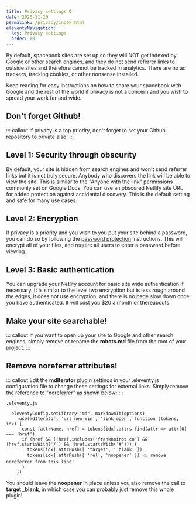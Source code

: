 ```yaml
---
title: Privacy settings 🔒 
date: 2020-11-20
permalink: /privacy/index.html
eleventyNavigation:
  key: Privacy settings 
  order: 60 
---
```

By default, spacebook sites are set up so they will NOT get indexed by Google or other search engines, and they do not send referrer links to outside sites and therefore cannot be tracked in analytics. There are no ad trackers, tracking cookies, or other nonsense installed. 

Keep reading for easy instructions on how to share your spacebook with Google and the rest of the world if privacy is not a concern and you wish to spread your work far and wide.

## Don't forget Github!

::: callout 
If privacy is a top priority, don't forget to set your Github repository to private also!
:::

## Level 1: Security through obscurity

By default, your site is hidden from search engines and won't send referrer links but it is not truly secure. Anybody who discovers the link will be able to view the site. This is similar to the "Anyone with the link" permissions commonly set on Google Docs. You can use an obscured Netlify site URL for added protection against accidental discovery. This is the default setting and safe for many use cases. 

## Level 2: Encryption

If privacy is a priority and you wish to you put your site behind a password, you can do so by following the [password protection](/encryption) instructions. This will encrypt all of your files, and require all users to enter a password before viewing. 

## Level 3: Basic authentication

 You can upgrade your Netlify account for basic site wide authentication if necessary. It is similar to the level two encryption but is less rough around the edges, it does not use encryption, and there is no page slow down once you have authenticated. It will cost you $20 a month or thereabouts.


## Make your site searchable!

::: callout
If you want to open up your site to Google and other search engines, simply remove or rename the **robots.md** file from the root of your project. 
:::

## Remove noreferrer attributes!

::: callout 
Edit the **mdIterator** plugin settings in your .eleventy.js configuration file to change these settings for external links. Simply remove the reference to "noreferrer" as shown below:
:::


```
.eleventy.js 

  eleventyConfig.setLibrary("md", markdownIt(options)
    .use(mdIterator, 'url_new_win', 'link_open', function (tokens, idx) {
      const [attrName, href] = tokens[idx].attrs.find(attr => attr[0] === 'href')
      if (href && (!href.includes('franknoirot.co') && !href.startsWith('/') && !href.startsWith('#'))) {
        tokens[idx].attrPush([ 'target', '_blank' ])
        tokens[idx].attrPush([ 'rel', 'noopener' ]) 👈 remove noreferrer from this line!
      }
    })
```

You should leave the **noopener** in place unless you also remove the call to **target _blank**, in which case you can probably just remove this whole plugin!


